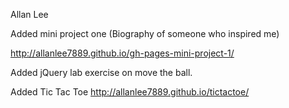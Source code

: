 Allan Lee

Added mini project one (Biography of someone who inspired me)

http://allanlee7889.github.io/gh-pages-mini-project-1/

Added jQuery lab exercise on move the ball.

Added Tic Tac Toe
http://allanlee7889.github.io/tictactoe/

